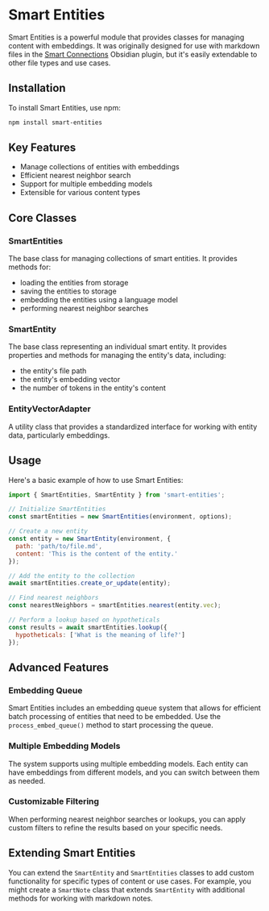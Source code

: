 # Smart Entities

Smart Entities is a powerful module that provides classes for managing content with embeddings. It was originally designed for use with markdown files in the [Smart Connections](https://github.com/brianpetro/obsidian-smart-connections) Obsidian plugin, but it's easily extendable to other file types and use cases.

## Installation

To install Smart Entities, use npm:

```bash
npm install smart-entities
```

## Key Features

- Manage collections of entities with embeddings
- Efficient nearest neighbor search
- Support for multiple embedding models
- Extensible for various content types

## Core Classes

### SmartEntities

The base class for managing collections of smart entities. It provides methods for:
- loading the entities from storage 
- saving the entities to storage
- embedding the entities using a language model
- performing nearest neighbor searches

### SmartEntity

The base class representing an individual smart entity. It provides properties and methods for managing the entity's data, including:
- the entity's file path
- the entity's embedding vector 
- the number of tokens in the entity's content

### EntityVectorAdapter

A utility class that provides a standardized interface for working with entity data, particularly embeddings.

## Usage

Here's a basic example of how to use Smart Entities:

```javascript
import { SmartEntities, SmartEntity } from 'smart-entities';

// Initialize SmartEntities
const smartEntities = new SmartEntities(environment, options);

// Create a new entity
const entity = new SmartEntity(environment, {
  path: 'path/to/file.md',
  content: 'This is the content of the entity.'
});

// Add the entity to the collection
await smartEntities.create_or_update(entity);

// Find nearest neighbors
const nearestNeighbors = smartEntities.nearest(entity.vec);

// Perform a lookup based on hypotheticals
const results = await smartEntities.lookup({
  hypotheticals: ['What is the meaning of life?']
});
```

## Advanced Features

### Embedding Queue

Smart Entities includes an embedding queue system that allows for efficient batch processing of entities that need to be embedded. Use the `process_embed_queue()` method to start processing the queue.

### Multiple Embedding Models

The system supports using multiple embedding models. Each entity can have embeddings from different models, and you can switch between them as needed.

### Customizable Filtering

When performing nearest neighbor searches or lookups, you can apply custom filters to refine the results based on your specific needs.

## Extending Smart Entities

You can extend the `SmartEntity` and `SmartEntities` classes to add custom functionality for specific types of content or use cases. For example, you might create a `SmartNote` class that extends `SmartEntity` with additional methods for working with markdown notes.
